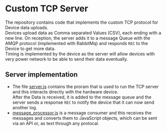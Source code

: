 # Custom TCP Server
The repository contains code that implements the custom TCP protocol for Device data uploads.  
Devices upload data as Comma separated Values (CSV), each ending with a new line. On 
reception, the server adds it to a message Queue with the AMQP protocol (implemented with RabbitMq) and responds <code>REC</code> to the Device to get more data.  
Timing is implemented by the device as the server will allow devices with very power network to be able to send their data eventually.

## Server implementation
* The file [server.js](./server.js) contains the proram that is used to run the TCP server and this interacts directly with the hardware device.  
After the Data is received, it is added to the message queue and the server sends a response `REC` to notify the device that it can now send another log.
* [message_processor.js](./message_processor.js) is a message consumer and this receives the messages and converts them to JavaScript objects, which can be sent via an API or, as text through any protocal.

